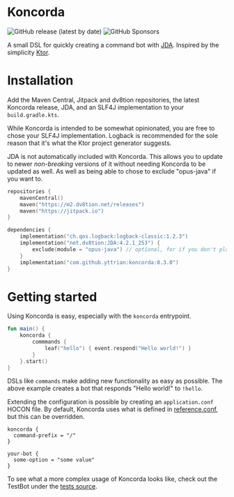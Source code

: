 # Koncorda

![GitHub release (latest by date)](https://img.shields.io/github/v/release/yttrian/koncorda)
![GitHub Sponsors](https://img.shields.io/github/sponsors/yttrian)

A small DSL for quickly creating a command bot with [JDA](https://github.com/DV8FromTheWorld/JDA).
Inspired by the simplicity [Ktor](https://github.com/ktorio/ktor).

# Installation

Add the Maven Central, Jitpack and dv8tion repositories, the latest Koncorda release, JDA, and an SLF4J implementation
to your `build.gradle.kts`.

While Koncorda is intended to be somewhat opinionated, you are free to chose your SLF4J implementation.
Logback is recommended for the sole reason that it's what the Ktor project generator suggests.

JDA is not automatically included with Koncorda. This allows you to update to newer *non-breaking* versions of it 
without needing Koncorda to be updated as well. As well as being able to chose to exclude "opus-java" if you want to.

```kotlin
repositories {
    mavenCentral()
    maven("https://m2.dv8tion.net/releases")
    maven("https://jitpack.io")
}
```
```kotlin
dependencies {
    implementation("ch.qos.logback:logback-classic:1.2.3")
    implementation("net.dv8tion:JDA:4.2.1_253") {
        exclude(module = "opus-java") // optional, for if you don't plan to use voice chat
    }
    implementation("com.github.yttrian:koncorda:0.3.0")
}
```

# Getting started

Using Koncorda is easy, especially with the `koncorda` entrypoint.

```kotlin
fun main() {
    koncorda {
        commmands {
            leaf("hello") { event.respond("Hello world!") }
        }
    }.start()
}
```

DSLs like `commands` make adding new functionality as easy as possible. 
The above example creates a bot that responds "Hello world!" to `!hello`.

Extending the configuration is possible by creating an `application.conf` HOCON file. By default, Koncorda uses what
is defined in [reference.conf](koncorda/src/main/resources/reference.conf), but this can be overridden.

```hocon
koncorda {
  command-prefix = "/"
}

your-bot {
  some-option = "some value"
}
```

To see what a more complex usage of Koncorda looks like, check out the TestBot under the 
[tests source](koncorda/src/test).
